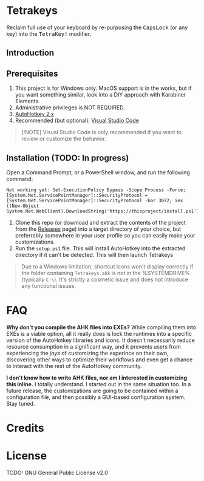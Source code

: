 # Tetrakeys

Reclaim full use of your keyboard by re-purposing the <kbd>CapsLock</kbd> (or any key) into the <kbd>TetraKey!</kbd> modifier.

## Introduction

## Prerequisites

1. This project is for Windows only. MacOS support is in the works, but if you want something similar, look into a DIY approach with Karabiner Elements.
2. Administrative privileges is NOT REQUIRED.
1. [AutoHotkey 2.x](https://github.com/AutoHotkey/AutoHotkey/releases/tag/latest)
2. Recommended (but optional): [Visual Studio Code](https://code.visualstudio.com/Download)

> [!NOTE] Visual Studio Code is only recommended if you want to review or customize the behavior. 


## Installation (TODO: In progress)

Open a Command Prompt, or a PowerShell window, and run the following command:
```pwsh copy
Not working yet: Set-ExecutionPolicy Bypass -Scope Process -Force; [System.Net.ServicePointManager]::SecurityProtocol = [System.Net.ServicePointManager]::SecurityProtocol -bor 3072; iex ((New-Object System.Net.WebClient).DownloadString('https://thisproject/install.ps1'))
```


1. Clone this repo (or download and extract the contents of the project from the [Releases](https://github.com/volatile-torpedo/Tetrakeys/tags/latest) page) into a target directory of your choice, but preferrably somewhere in your user profile so you can easily make your customizations. 
2. Run the `setup.ps1` file. This will install AutoHotkey into the extracted directory if it can't be detected. This will then launch Tetrakeys

> Due to a Windows limitation, shortcut icons won't display correctly if the folder containing `Tetrakeys.ahk` is not in the %SYSTEMDRIVE% (typically `C:\`). It's strictly a cosmetic issue and does not introduce any functional issues.


# FAQ

**Why don't you compile the AHK files into EXEs?**
While compiling them into EXEs is a viable option, all it really does is lock the runtimes into a specific version of the AutoHotkey libraries and icons. It doesn't necessarily reduce resource consumption in a significant way, and it prevents users from experiencing the _joys_ of customizing the experince on their own, discovering other ways to optimize their workflows and even get a chance to interact with the rest of the AutoHotkey community.

**I don't know how to write AHK files, nor am I interested in customizing this inline.**
I totally understand. I started out in the same situation too. In a future release, the customizations are going to be contained within a configuration file, and then possibly a GUI-based configuration system. Stay tuned.

# Credits

# License
TODO: GNU General Public License v2.0
